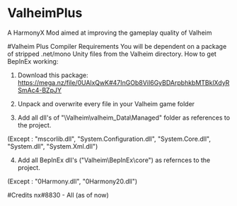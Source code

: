 # ValheimPlus
A HarmonyX Mod aimed at improving the gameplay quality of Valheim


#Valheim Plus Compiler Requirements
You will be dependent on a package of stripped .net/mono Unity files from the Valheim directory.
How to get BepInEx working:
1. Download this package:
https://mega.nz/file/0UAlxQwK#47InGOb8ViI6GyBDArpbhkbMTBklXdyRSmAc4-BZpJY

2. Unpack and overwrite every file in your Valheim game folder

3. Add all dll's of "\Valheim\valheim_Data\Managed" folder as references to the project.

(Except : "mscorlib.dll", "System.Configuration.dll", "System.Core.dll", "System.dll", "System.Xml.dll")

4. Add all BepInEx dll's ("Valheim\BepInEx\core") as refernces to the project.

(Except : "0Harmony.dll", "0Harmony20.dll")


#Credits
nx#8830 - All (as of now)
